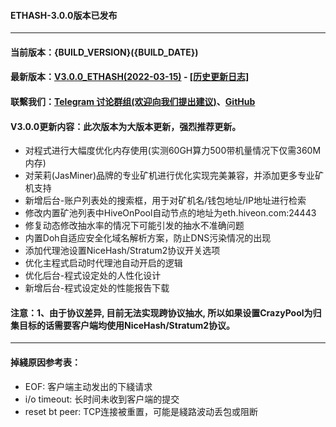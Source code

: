 #### ETHASH-3.0.0版本已发布
----
#### 当前版本：{BUILD_VERSION}({BUILD_DATE})
#### 最新版本：[V3.0.0_ETHASH(2022-03-15)](https://github.com/Minefrok/MinerProxy-Pro/releases/tag/3.0.0) - [[历史更新日志]](https://github.com/Minefrok/MinerProxy-Proy/releases)
#### 联繫我们：[Telegram 讨论群组(欢迎向我们提出建议)](https://t.me/minerproxypro)、[GitHub](https://github.com/Minefrok/MinerProxy-Pro)
#### V3.0.0更新内容：此次版本为大版本更新，强烈推荐更新。
- 对程式进行大幅度优化内存使用(实测60GH算力500带机量情况下仅需360M内存)
- 对茉莉(JasMiner)品牌的专业矿机进行优化实现完美兼容，并添加更多专业矿机支持
- 新增后台-账户列表处的搜索框，用于对矿机名/钱包地址/IP地址进行检索
- 修改内置矿池列表中HiveOnPool自动节点的地址为eth.hiveon.com:24443
- 修复动态修改抽水率的情况下可能引发的抽水不准确问题
- 内置Doh自适应安全化域名解析方案，防止DNS污染情况的出现
- 添加代理池设置NiceHash/Stratum2协议开关选项
- 优化主程式启动时代理池自动开启的逻辑
- 优化后台-程式设定处的人性化设计
- 新增后台-程式设定处的性能报告下载
#### 注意：1、由于协议差异, 目前无法实现跨协议抽水, 所以如果设置CrazyPool为归集目标的话需要客户端均使用NiceHash/Stratum2协议。
----
#### 掉綫原因参考表：
- EOF: 客户端主动发出的下綫请求
- i/o timeout: 长时间未收到客户端的提交
- reset bt peer: TCP连接被重置，可能是綫路波动丢包或阻断
